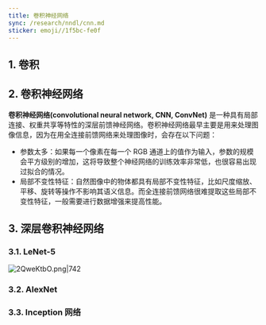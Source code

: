 ```yaml
---
title: 卷积神经网络
sync: /research/nndl/cnn.md
sticker: emoji//1f5bc-fe0f
---
```


## 1. 卷积

## 2. 卷积神经网络

**卷积神经网络(convolutional neural network, CNN, ConvNet)** 是一种具有局部连接、权重共享等特性的深层前馈神经网络。卷积神经网络最早主要是用来处理图像信息，因为在用全连接前馈网络来处理图像时，会存在以下问题：

- 参数太多：如果每一个像素在每一个 RGB 通道上的值作为输入，参数的规模会平方级别的增加，这将导致整个神经网络的训练效率非常低，也很容易出现过拟合的情况。
- 局部不变性特征：自然图像中的物体都具有局部不变性特征，比如尺度缩放、平移、旋转等操作不影响其语义信息。而全连接前馈网络很难提取这些局部不变性特征，一般需要进行数据增强来提高性能。

## 3. 深层卷积神经网络

### 3.1. LeNet-5

![2QweKtbO.png|742](https://img.memset0.cn/2024/08/30/2QweKtbO.png)

### 3.2. AlexNet

### 3.3. Inception 网络
